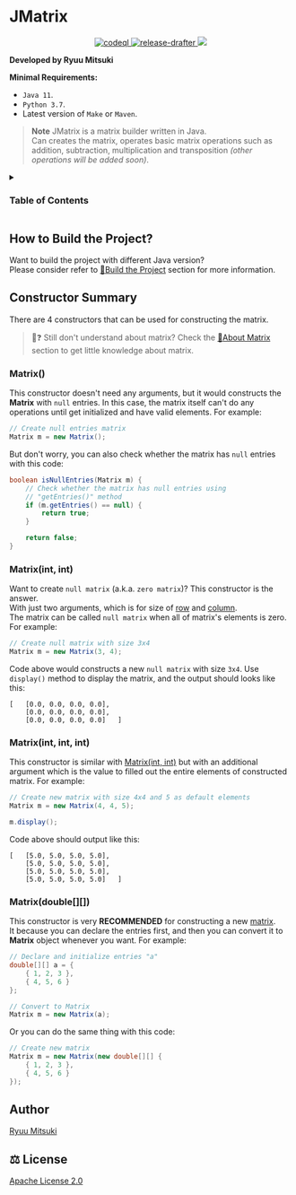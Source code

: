 # JMatrix

<!-- Badges -->
<div align="center">
    <a href="https://github.com/mitsuki31/jmatrix/actions/workflows/codeql.yml">
        <img src="https://github.com/mitsuki31/jmatrix/actions/workflows/codeql.yml/badge.svg?branch=master"
             alt="codeql"
        />
    </a>
    <a href="https://github.com/mitsuki31/jmatrix/actions/workflows/release-drafter.yml">
        <img src="https://github.com/mitsuki31/jmatrix/actions/workflows/release-drafter.yml/badge.svg?branch=master"
             alt="release-drafter"
        />
    </a>
    <a href="https://github.com/mitsuki31/jmatrix/blob/master/.github/dependabot.yml">
        <img src="https://img.shields.io/static/v1?label=Dependabot&message=active&color=31c753&logo=dependabot&logoColor=white&labelColor=0366d6" />
    </a>
</div>
<!-- [END] Badges -->


**Developed by Ryuu Mitsuki<br>**

**Minimal Requirements:<br>**
- `Java 11`.
- `Python 3.7`.
- Latest version of `Make` or `Maven`.

> **Note**
> JMatrix is a matrix builder written in Java.  
> Can creates the matrix, operates basic matrix operations such as addition, subtraction, multiplication
> and transposition *(other operations will be added soon)*.<br>

<details>
<summary><h3><a name="table-of-contents"></a>Table of Contents</h3>
</summary>

- [How to Build the Project?](#build-project)
- [Constructor Summary](#constructor-summary)
    * [Matrix\()](#cr_matrix-1)
    * [Matrix\(int, int)](#cr_matrix-2)
    * [Matrix\(int, int, int)](#cr_matrix-3)
    * [Matrix\(double[][])](#cr_matrix-4)
- [Author](#author)
- [License](#license)
</details>

## <a name="build-project"></a> How to Build the Project?
Want to build the project with different Java version?  
Please consider refer to [:bookmark:Build the Project](https://github.com/mitsuki31/jmatrix/wiki/Getting%20Started#build-project)
section for more information.

## <a name="constructor-summary"></a> Constructor Summary
There are 4 constructors that can be used for constructing the matrix.  
> :man::question: Still don't understand about matrix? Check the [:bookmark:About Matrix][what-is-matrix] section
> to get little knowledge about matrix.

### <a name="cr_matrix-1"></a> Matrix()
This constructor doesn't need any arguments, but it would constructs the **Matrix**
with `null` entries. In this case, the matrix itself can't do any operations until
get initialized and have valid elements. For example:

```java
// Create null entries matrix
Matrix m = new Matrix();
```

But don't worry, you can also check whether the matrix has `null` entries with this code:

```java
boolean isNullEntries(Matrix m) {
    // Check whether the matrix has null entries using
    // "getEntries()" method
    if (m.getEntries() == null) {
        return true;
    }

    return false;
}
```

### <a name="cr_matrix-2"></a> Matrix(int, int)
Want to create `null matrix` (a.k.a. `zero matrix`)? This constructor is the answer.  
With just two arguments, which is for size of [row][matrix-row] and [column][matrix-col].  
The matrix can be called `null matrix` when all of matrix's elements is zero.
For example:

```java
// Create null matrix with size 3x4
Matrix m = new Matrix(3, 4);
```

Code above would constructs a new `null matrix` with size `3x4`. Use `display()` method to display
the matrix, and the output should looks like this:

```
[   [0.0, 0.0, 0.0, 0.0],
    [0.0, 0.0, 0.0, 0.0],
    [0.0, 0.0, 0.0, 0.0]   ]
```

### <a name="cr_matrix-3"></a> Matrix(int, int, int)
This constructor is similar with [Matrix\(int, int)](#cr_matrix-2) but with an additional
argument which is the value to filled out the entire elements of constructed matrix. For example:

```java
// Create new matrix with size 4x4 and 5 as default elements
Matrix m = new Matrix(4, 4, 5);

m.display();
```

Code above should output like this:

```
[   [5.0, 5.0, 5.0, 5.0],
    [5.0, 5.0, 5.0, 5.0],
    [5.0, 5.0, 5.0, 5.0],
    [5.0, 5.0, 5.0, 5.0]   ]
```

### <a name="cr_matrix-4"></a> Matrix(double\[]\[])
This constructor is very **RECOMMENDED** for constructing a new [matrix][what-is-matrix].  
It because you can declare the entries first, and then you can convert it to **Matrix** object whenever you want.
For example:

```java
// Declare and initialize entries "a"
double[][] a = {
    { 1, 2, 3 },
    { 4, 5, 6 }
};

// Convert to Matrix
Matrix m = new Matrix(a);
```

Or you can do the same thing with this code:

```java
// Create new matrix
Matrix m = new Matrix(new double[][] {
    { 1, 2, 3 },
    { 4, 5, 6 }
});
```


## <a name="author"></a> Author
[Ryuu Mitsuki](https://github.com/mitsuki31)

## <a name="license"></a> :balance_scale: License
[Apache License 2.0](https://www.apache.org/licenses/LICENSE-2.0)


<!-- Shortcut -->
[jmatrix]: https://github.com/mitsuki31/jmatrix.git
[what-is-matrix]: https://github.com/mitsuki31/jmatrix/wiki/About%20Matrix
[matrix-row]: https://github.com/mitsuki31/jmatrix/wiki/About%20Matrix#matrix-row
[matrix-col]: https://github.com/mitsuki31/jmatrix/wiki/About%20Matrix#matrix-column
